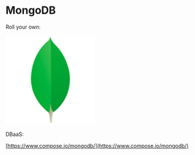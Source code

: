 #  MongoDB

Roll your own:

![MongoDB](images/mongodb.png)

DBaaS:

[https://www.compose.io/mongodb/](https://www.compose.io/mongodb/)
